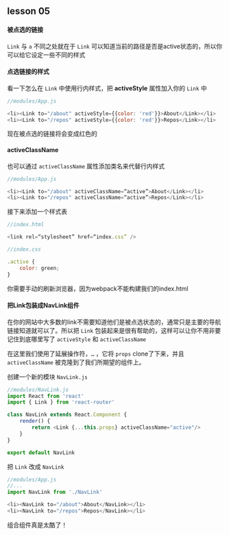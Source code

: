 ## lesson 05
#### 被点选的链接
`Link` 与 `a` 不同之处就在于 `Link` 可以知道当前的路径是否是active状态的，所以你可以给它设定一些不同的样式

#### 点选链接的样式
看一下怎么在 `Link` 中使用行内样式，把 **activeStyle** 属性加入你的 `Link` 中

```javascript
//modules/App.js

<li><Link to="/about" activeStyle={{color: 'red'}}>About</Link></li>
<li><Link to="/repos" activeStyle={{color: 'red'}}>Repos</Link></li>
```

现在被点选的链接将会变成红色的

#### activeClassName
也可以通过 `activeClassName` 属性添加类名来代替行内样式

```javascript
//modules/App.js

<li><Link to="/about" activeClassName=“active”>About</Link></li>
<li><Link to="/repos" activeClassName=“active”>Repos</Link></li>
```

接下来添加一个样式表

```javascript
//index.html

<link rel=“stylesheet” href=“index.css” />
```

```javascript
//index.css

.active {
	color: green;
}
```

你需要手动的刷新浏览器，因为webpack不能构建我们的index.html

#### 把Link包装成NavLink组件
在你的网站中大多数的link不需要知道他们是被点选状态的，通常只是主要的导航链接知道就可以了。所以把 `Link` 包装起来是很有帮助的，这样可以让你不用非要记住到底哪里写了 `activeStyle` 和 `activeClassName`

在这里我们使用了延展操作符，`…` ，它将 `props` clone了下来，并且 `activeClassName` 被克隆到了我们所期望的组件上。

创建一个新的模块 `NavLink.js` 

```javascript
//modules/NavLink.js
import React from 'react'
import { Link } from 'react-router'

class NavLink extends React.Component {
	render() {
		return <Link {...this.props} activeClassName="active"/>
	}
}

export default NavLink
```

把 `Link` 改成 `NavLink`

```javascript
//modules/App.js
//...
import NavLink from './NavLink'

<li><NavLink to="/about">About</NavLink></li>
<li><NavLink to="/repos">Repos</NavLink></li>
```

组合组件真是太酷了！